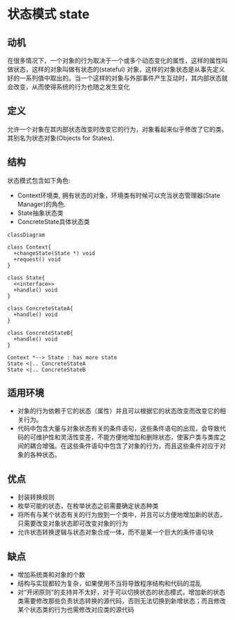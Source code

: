 # 状态模式 state

## 动机

在很多情况下，一个对象的行为取决于一个或多个动态变化的属性，这样的属性叫做状态，这样的对象叫做有状态的(stateful)
对象，这样的对象状态是从事先定义好的一系列值中取出的。当一个这样的对象与外部事件产生互动时，其内部状态就会改变，从而使得系统的行为也随之发生变化

## 定义

允许一个对象在其内部状态改变时改变它的行为，对象看起来似乎修改了它的类。其别名为状态对象(Objects for States).

## 结构

状态模式包含如下角色:

- Context环境类, 拥有状态的对象，环境类有时候可以充当状态管理器(State Manager)的角色.
- State抽象状态类
- ConcreteState具体状态类

```mermaid
classDiagram

class Context{
  +changeState(State *) void
  +request() void
}

class State{
  <<interface>>
  +handle() void
}

class ConcreteStateA{
  +handle() void
}

class ConcreteStateB{
  +handle() void
}

Context *--> State : has more state
State <|.. ConcreteStateA
State <|.. ConcreteStateB
```

## 适用环境

- 对象的行为依赖于它的状态（属性）并且可以根据它的状态改变而改变它的相关行为。
- 代码中包含大量与对象状态有关的条件语句，这些条件语句的出现，会导致代码的可维护性和灵活性变差，不能方便地增加和删除状态，使客户类与类库之间的耦合增强。在这些条件语句中包含了对象的行为，而且这些条件对应于对象的各种状态。

## 优点
- 封装转换规则
- 枚举可能的状态，在枚举状态之前需要确定状态种类
- 将所有与某个状态有关的行为放到一个类中，并且可以方便地增加新的状态，只需要改变对象状态即可改变对象的行为
- 允许状态转换逻辑与状态对象合成一体，而不是某一个巨大的条件语句块

## 缺点
- 增加系统类和对象的个数
- 结构与实现都较为复杂，如果使用不当将导致程序结构和代码的混乱
- 对“开闭原则”的支持并不太好，对于可以切换状态的状态模式，增加新的状态类需要修改那些负责状态转换的源代码，否则无法切换到新增状态；而且修改某个状态类的行为也需修改对应类的源代码